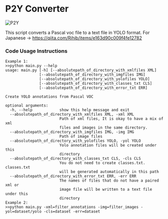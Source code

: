 # P2Y Converter

![P2Y](https://github.com/rihib/p2y-converter/assets/76939037/b2a0510d-882e-49d6-bef3-453114abbc8c)

This script converts a Pascal voc file to a text file in YOLO format.
For Japanese → https://qiita.com/Rihib/items/e163d90c009f4fe12782

### Code Usage Instructions
```
Example 1:
>>python main.py --help
usage: main.py [-h] [--absolutepath_of_directory_with_xmlfiles XML]
               [--absolutepath_of_directory_with_imgfiles IMG]
               [--absolutepath_of_directory_with_yolofiles YOLO]
               [--absolutepath_of_directory_with_classes_txt CLS]
               [--absolutepath_of_directory_with_error_txt ERR]

Create YOLO annotations from Pascal VOC

optional arguments:
  -h, --help            show this help message and exit
  --absolutepath_of_directory_with_xmlfiles XML, -xml XML
                        Path of xml files, It is okay to have a mix of xml
                        files and images in the same directory.
  --absolutepath_of_directory_with_imgfiles IMG, -img IMG
                        Path of image files
  --absolutepath_of_directory_with_yolofiles YOLO, -yol YOLO
                        Yolo annotation files will be created under this
                        directory
  --absolutepath_of_directory_with_classes_txt CLS, -cls CLS
                        You do not need to create classes.txt. classes.txt
                        will be generated automatically in this path
  --absolutepath_of_directory_with_error_txt ERR, -err ERR
                        The names of files that do not have a paired xml or
                        image file will be written to a text file under this
                        directory
Example 2:
>>python main.py -xml=filter_annotations -img=filter_images -yol=dataset/yolo -cls=dataset -err=dataset
```
